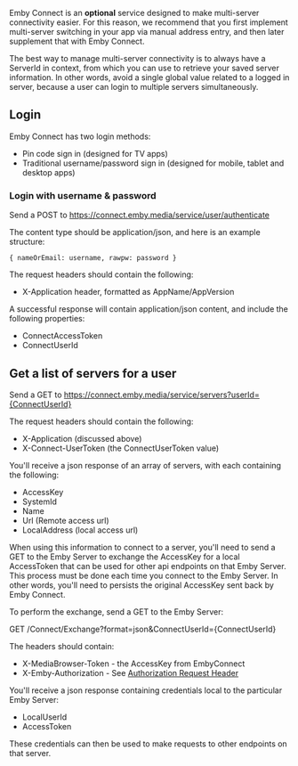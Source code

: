 Emby Connect is an **optional** service designed to make multi-server connectivity easier. For this reason, we recommend that you first implement multi-server switching in your app via manual address entry, and then later supplement that with Emby Connect.

The best way to manage multi-server connectivity is to always have a ServerId in context, from which you can use to retrieve your saved server information. In other words, avoid a single global value related to a logged in server, because a user can login to multiple servers simultaneously.

## Login

Emby Connect has two login methods:

* Pin code sign in (designed for TV apps)
* Traditional username/password sign in (designed for mobile, tablet and desktop apps)

### Login with username & password

Send a POST to https://connect.emby.media/service/user/authenticate

The content type should be application/json, and here is an example structure:

`{
                    nameOrEmail: username,
                    rawpw: password
                }`

The request headers should contain the following:

* X-Application header, formatted as AppName/AppVersion

A successful response will contain application/json content, and include the following properties:

* ConnectAccessToken
* ConnectUserId

## Get a list of servers for a user

Send a GET to https://connect.emby.media/service/servers?userId={ConnectUserId}

The request headers should contain the following:
* X-Application (discussed above)
* X-Connect-UserToken (the ConnectUserToken value)

You'll receive a json response of an array of servers, with each containing the following:

* AccessKey
* SystemId
* Name
* Url (Remote access url)
* LocalAddress (local access url)

When using this information to connect to a server, you'll need to send a GET to the Emby Server to exchange the AccessKey for a local AccessToken that can be used for other api endpoints on that Emby Server. This process must be done each time you connect to the Emby Server. In other words, you'll need to persists the original AccessKey sent back by Emby Connect.

To perform the exchange, send a GET to the Emby Server:

GET /Connect/Exchange?format=json&ConnectUserId={ConnectUserId}

The headers should contain:

* X-MediaBrowser-Token - the AccessKey from EmbyConnect
* X-Emby-Authorization - See [Authorization Request Header](Authentication)

You'll receive a json response containing credentials local to the particular Emby Server:

* LocalUserId
* AccessToken

These credentials can then be used to make requests to other endpoints on that server.